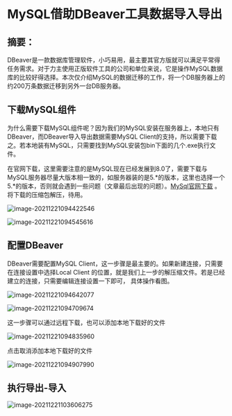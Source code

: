 # MySQL借助DBeaver工具数据导入导出

## 摘要：

DBeaver是一款数据库管理软件，小巧易用，最主要其官方版就可以满足平常得任务需求。对于力主使用正版软件工具的公司和单位来说，它是操作MySQL数据库的比较好得选择。本次仅介绍MySQL的数据迁移的工作，将一个DB服务器上的约200万条数据迁移到另外一台DB服务器。


## 下载MySQL组件

为什么需要下载MySQL组件呢？因为我们的MySQL安装在服务器上，本地只有DBeaver，而DBeaver导入导出数据需要MySQL Client的支持，所以需要下载之。若本地装有MySQL，只需要找到MySQL安装包bin下面的几个.exe执行文件。

在官网下载，这里需要注意的是MySQL现在已经发展到8.0了，需要下载与MySQL服务器尽量大版本相一致的，如服务器装的是5.*的版本，这里也选择一个5.*的版本，否则就会遇到一些问题（文章最后出现的问题）。[MySql官网下载](https://dev.mysql.com/downloads/mysql/) 。将下载的压缩包解压，待用。

![image-20211221094422546](C:\Users\elwin\AppData\Roaming\Typora\typora-user-images\image-20211221094422546.png)

![image-20211221094545616](C:\Users\elwin\AppData\Roaming\Typora\typora-user-images\image-20211221094545616.png)

## 配置DBeaver

DBeaver需要配置MySQL Client，这一步骤是最主要的。如果新建连接，只需要在连接设置中选择Local Client 的位置，就是我们上一步的解压缩文件。若是已经建立的连接，只需要编辑连接设置一下即可， 具体操作看图。

![image-20211221094642077](C:\Users\elwin\AppData\Roaming\Typora\typora-user-images\image-20211221094642077.png)   

![image-20211221094709674](C:\Users\elwin\AppData\Roaming\Typora\typora-user-images\image-20211221094709674.png)

这一步骤可以通过远程下载，也可以添加本地下载好的文件

![image-20211221094835960](C:\Users\elwin\AppData\Roaming\Typora\typora-user-images\image-20211221094835960.png)



点击取消添加本地下载好的文件

![image-20211221094907990](C:\Users\elwin\AppData\Roaming\Typora\typora-user-images\image-20211221094907990.png)





## 执行导出-导入

![image-20211221103606275](C:\Users\elwin\AppData\Roaming\Typora\typora-user-images\image-20211221103606275.png)












